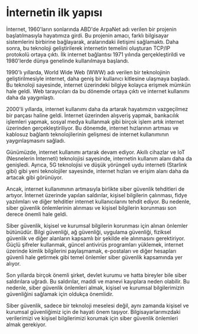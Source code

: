 # İnternetin ilk yapısı

İnternet, 1960'ların sonlarında ABD'de ArpaNet adı verilen bir projenin başlatılmasıyla hayatımıza girdi. Bu projenin amacı, farklı bilgisayar sistemlerini birbirine bağlayarak, aralarındaki iletişimi sağlamaktı. Daha sonra, bu teknoloji geliştirilerek internetin temelini oluşturan TCP/IP protokolü ortaya çıktı. İlk internet bağlantısı 1971 yılında gerçekleştirildi ve 1980'lerde dünya genelinde kullanılmaya başlandı.

1990'lı yıllarda, World Wide Web (WWW) adı verilen bir teknolojinin geliştirilmesiyle internet, daha geniş bir kullanıcı kitlesine ulaşmaya başladı. Bu teknoloji sayesinde, internet üzerindeki bilgiye kolayca erişmek mümkün hale geldi. Web tarayıcıları da bu dönemde ortaya çıktı ve internet kullanımı daha da yaygınlaştı.

2000'li yıllarda, internet kullanımı daha da artarak hayatımızın vazgeçilmez bir parçası haline geldi. İnternet üzerinden alışveriş yapmak, bankacılık işlemleri yapmak, sosyal medya kullanmak gibi birçok işlem artık internet üzerinden gerçekleştiriliyor. Bu dönemde, internet hızlarının artması ve kablosuz bağlantı teknolojilerinin gelişmesi de internet kullanımının yaygınlaşmasını sağladı.

Günümüzde, internet kullanımı artarak devam ediyor. Akıllı cihazlar ve IoT (Nesnelerin İnterneti) teknolojisi sayesinde, internetin kullanım alanı daha da genişledi. Ayrıca, 5G teknolojisi ve düşük yörüngeli uydu interneti (Starlink gibi) gibi yeni teknolojiler sayesinde, internet hızları ve erişim alanı daha da artacak gibi görünüyor.

Ancak, internet kullanımının artmasıyla birlikte siber güvenlik tehditleri de artıyor. İnternet üzerinde yapılan saldırılar, kişisel bilgilerin çalınması, fidye yazılımları ve diğer tehditler internet kullanıcılarını tehdit ediyor. Bu nedenle, siber güvenlik önlemlerinin alınması ve kişisel bilgilerin korunması son derece önemli hale geldi.

Siber güvenlik, kişisel ve kurumsal bilgilerin korunması için alınan önlemler bütünüdür. Bilgi güvenliği, ağ güvenliği, uygulama güvenliği, fiziksel güvenlik ve diğer alanların kapsamlı bir şekilde ele alınmasını gerektiriyor. Güçlü şifreler kullanmak, güncel antivirüs programları yüklemek, internet üzerinde kimlik bilgilerini paylaşmamak, e-postaları ve diğer hesapları güvenli hale getirmek gibi temel önlemler siber güvenlik kapsamında yer alıyor.

Son yıllarda birçok önemli şirket, devlet kurumu ve hatta bireyler bile siber saldırılara uğradı. Bu saldırılar, maddi ve manevi kayıplara neden olabilir. Bu nedenle, siber güvenlik önlemleri almak, kişisel ve kurumsal bilgilerimizin güvenliğini sağlamak için oldukça önemlidir.

Siber güvenlik, sadece bir teknoloji meselesi değil, aynı zamanda kişisel ve kurumsal güvenliğimiz için de hayati önem taşıyor. Bilgisayarlarımızdaki verilerimizi ve kişisel bilgilerimizi korumak için siber güvenlik önlemleri almak gerekiyor.

